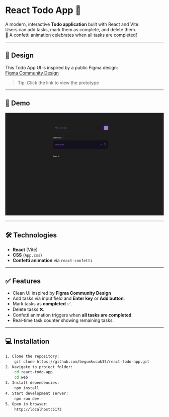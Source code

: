 # React Todo App 🎯

A modern, interactive **Todo application** built with React and Vite.  
Users can add tasks, mark them as complete, and delete them.  
🎉 A confetti animation celebrates when all tasks are completed!

---

## 🎨 Design
This Todo App UI is inspired by a public Figma design:  
[Figma Community Design](https://www.figma.com/design/T5bBgEPhcDhY5lQ4qui1nx/Todo-App--Community-?node-id=1-171&t=vNoSSRK8iGn6i7IC-1)

> Tip: Click the link to view the prototype

---

## 🚀 Demo
![til](./src/assets/todo-app-demo.gif)

---

## 🛠 Technologies
- **React** (Vite)  
- **CSS** (`App.css`)  
- **Confetti animation** via `react-confetti`  

---

## ✅ Features
- Clean UI inspired by **Figma Community Design**  
- Add tasks via input field and **Enter key** or **Add button**.  
- Mark tasks as **completed** ✅.  
- Delete tasks ❌.  
- Confetti animation triggers when **all tasks are completed**.  
- Real-time task counter showing remaining tasks.  

---

## 💻 Installation

```bash
1. Clone the repository:
    git clone https://github.com/begumkucuk35/react-todo-app.git
2. Navigate to project folder:
    cd react-todo-app
    cd web
3. Install dependencies:
    npm install
4. Start development server:
    npm run dev
5. Open in browser:
    http://localhost:5173

